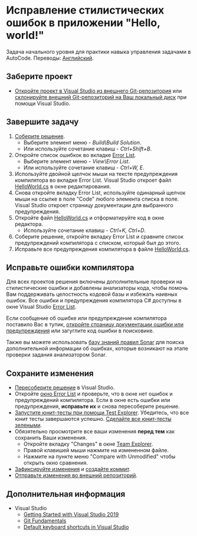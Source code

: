 # Исправление стилистических ошибок в приложении "Hello, world!"

Задача начального уровня для практики навыка управления задачами в AutoCode. Переводы: [Английский](README.md).


## Заберите проект

* [Откройте проект в Visual Studio из внешнего Git-репозитория](https://docs.microsoft.com/ru-ru/visualstudio/get-started/tutorial-open-project-from-repo) или [склонируйте внешний Git-репозиторий на Ваш локальный диск](https://docs.microsoft.com/ru-ru/azure/devops/repos/git/clone#clone-from-another-git-provider) при помощи Visual Studio.


## Завершите задачу

1. [Соберите решение](https://docs.microsoft.com/ru-ru/visualstudio/ide/building-and-cleaning-projects-and-solutions-in-visual-studio).
    * Выберите элемент меню - _Build\Build Solution_.
    * Или используйте сочетание клавиш - _Ctrl+Shift+B_.
1. Откройте список ошибкок во вкладке [Error List](https://docs.microsoft.com/ru-ru/visualstudio/ide/find-and-fix-code-errors#review-the-error-list).
    * Выберите элемент меню - _View\Error List_.
    * Или используйте сочетание клавиш - _Ctrl+W, E_.
1. Используйте двойной щелчок мыши на тексте предупреждения компилятора во вкладке Error List. Visual Studio откроет файл [HelloWorld.cs](HelloWorldStyle/HelloWorld.cs) в окне редактирования.
1. Снова откройте вкладку Error List, используйте одинарный щелчок мыши на ссылке в поле "Code" любого элемента списка в поле. Visual Studio откроет страницу документации для выбранного предупреждения.
1. Откройте файл [HelloWorld.cs](HelloWorldStyle/HelloWorld.cs) и отформатируйте код в окне редактора.
    * Используйте сочетание клавиш - _Ctrl+K, Ctrl+D_.
1. Соберите решение, откройте вкладку Error List и сравните список предупреждений компилятора с списком, который был до этого.
1. Исправьте все предупреждения компилятора в файле [HelloWorld.cs](HelloWorldStyle/HelloWorld.cs).


## Исправьте ошибки компилятора

Для всех проектов решения включены дополнительные проверки на стилистические ошибки и добавлены анализаторы кода, чтобы помочь Вам поддерживать целостность кодовой базы и избежать наивных ошибок. Все ошибки и предупреждения компилятора C# доступны в окне Visual Studio [Error List](https://docs.microsoft.com/ru-ru/visualstudio/ide/find-and-fix-code-errors#review-the-error-list).

Если сообщение об ошибке или предупреждение компилятора поставило Вас в тупик, [откройте страницу документации ошибки или предупреждения](https://docs.microsoft.com/ru-ru/visualstudio/ide/find-and-fix-code-errors#review-errors-in-detail) или загуглите код ошибки в поисковике.

Также вы можете использовать [базу знаний правил Sonar](https://rules.sonarsource.com/csharp) для поиска дополнительной информации об ошибках, которые возникают на этапе проверки задания анализатором Sonar.


## Сохраните изменения

* [Пересоберите решение](https://docs.microsoft.com/ru-ru/visualstudio/ide/building-and-cleaning-projects-and-solutions-in-visual-studio) в Visual Studio.
* Откройте [окно Error List](https://docs.microsoft.com/ru-ru/visualstudio/ide/reference/error-list-window) и проверьте, что в окне нет ошибок и предупреждений компилятора. Если в окне есть ошибки или предупреждения, **исправьте их** и снова пересоберите решение.
* [Запустите юнит-тесты при помощи Test Explorer](https://docs.microsoft.com/ru-ru/visualstudio/test/run-unit-tests-with-test-explorer). Убедитесь, что все юнит тесты завершаются успешно. [Сделайте все юнит-тесты зелеными](https://stackoverflow.com/questions/276813/what-is-red-green-testing).
* Обязятельно просмотрите все ваши изменения **перед тем** как сохранить Ваши изменения.
    * Откройте вкладку "Changes" в окне [Team Explorer](https://docs.microsoft.com/ru-ru/visualstudio/ide/reference/team-explorer-reference).
    * Правой клавишей мыши нажмите на измененном файле.
    * Нажмите на пункте меню "Compare with Unmodified" чтобы открыть окно сравнения.
* [Зафиксируйте изменения](https://docs.microsoft.com/ru-ru/azure/devops/repos/git/commits#stage-your-changes) и [создайте коммит](https://docs.microsoft.com/ru-ru/azure/devops/repos/git/commits#create-a-commit).
* [Отправьте изменения во внешний репозиторий](https://docs.microsoft.com/ru-ru/azure/devops/repos/git/pushing).


## Дополнительная информация

* Visual Studio
  * [Getting Started with Visual Studio 2019](https://www.youtube.com/watch?v=1CgsMtUmVgs)
  * [Git Fundamentals](https://www.youtube.com/watch?v=c3482qAzZLQ)
  * [Default keyboard shortcuts in Visual Studio](https://docs.microsoft.com/en-us/visualstudio/ide/default-keyboard-shortcuts-in-visual-studio)
